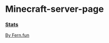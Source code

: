 # Minecraft-server-page
### [Stats](https://www.spigotmc.org/resources/statz.25969/)
[By Fern.fun](http://fern.fun)
